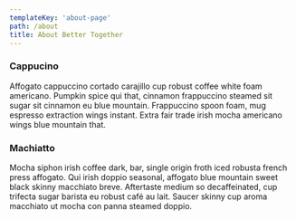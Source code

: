 ```yaml
---
templateKey: 'about-page'
path: /about
title: About Better Together
---
```

### Cappucino
Affogato cappuccino cortado carajillo cup robust coffee white foam americano. Pumpkin spice qui that, cinnamon frappuccino steamed sit sugar sit cinnamon eu blue mountain. Frappuccino spoon foam, mug espresso extraction wings instant. Extra fair trade irish mocha americano wings blue mountain that.

### Machiatto
Mocha siphon irish coffee dark, bar, single origin froth iced robusta french press affogato. Qui irish doppio seasonal, affogato blue mountain sweet black skinny macchiato breve. Aftertaste medium so decaffeinated, cup trifecta sugar barista eu robust café au lait. Saucer skinny cup aroma macchiato ut mocha con panna steamed doppio.


